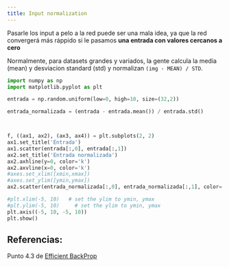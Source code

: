 ```yaml
---
title: Input normalization
---
```






Pasarle los input a pelo a la red puede ser una mala idea, ya que la red convergerá más ráppido si le pasamos **una entrada con valores cercanos a cero**

Normalmente, para datasets grandes y variados, la gente calcula la media (mean) y desviacion standard (std)
y normalizan `(img - MEAN) / STD`.


```python
import numpy as np
import matplotlib.pyplot as plt

entrada = np.random.uniform(low=0, high=10, size=(32,2))

entrada_normalizada = (entrada - entrada.mean()) / entrada.std()



f, ((ax1, ax2), (ax3, ax4)) = plt.subplots(2, 2)
ax1.set_title('Entrada')
ax1.scatter(entrada[:,0], entrada[:,1])
ax2.set_title('Entrada normalizada')
ax2.axhline(y=0, color='k')
ax2.axvline(x=0, color='k')
#axes.set_xlim([xmin,xmax])
#axes.set_ylim([ymin,ymax])
ax2.scatter(entrada_normalizada[:,0], entrada_normalizada[:,1], color='r')

#plt.xlim(-5, 10)   # set the ylim to ymin, ymax
#plt.ylim(-5, 10)     # set the ylim to ymin, ymax
plt.axis((-5, 10, -5, 10))
plt.show()

```

## Referencias:
Punto 4.3 de [Efficient BackProp](http://yann.lecun.com/exdb/publis/pdf/lecun-98b.pdf)
